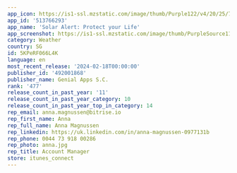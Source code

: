 ```yaml
---
app_icon: https://is1-ssl.mzstatic.com/image/thumb/Purple122/v4/20/25/7e/20257e06-eb40-f558-b5f4-162a98197fb6/AppIcon-0-0-1x_U007emarketing-0-7-0-85-220.png/1024x1024bb.png
app_id: '513766293'
app_name: 'Solar Alert: Protect your Life'
app_screenshot: https://is1-ssl.mzstatic.com/image/thumb/PurpleSource116/v4/80/de/70/80de704b-7314-fea5-fc25-deaee4742515/3ccf78f4-cbc7-4f34-ae83-8fd736a7a2dc_Simulator_Screenshot_-_iphone_Xs_Max_-_ios_17_-_6.5_U0027_-_2023-11-30_at_16.36.png/1242x2688bb.png
category: Weather
country: SG
id: 5KPeRF066L4K
language: en
most_recent_release: '2024-02-18T00:00:00'
publisher_id: '492001868'
publisher_name: Genial Apps S.C.
rank: '477'
release_count_in_past_year: '11'
release_count_in_past_year_category: 10
release_count_in_past_year_top_in_category: 14
rep_email: anna.magnussen@bitrise.io
rep_first_name: Anna
rep_full_name: Anna Magnussen
rep_linkedin: https://uk.linkedin.com/in/anna-magnussen-0977131b
rep_phone: 0044 73 918 00286
rep_photo: anna.jpg
rep_title: Account Manager
store: itunes_connect
---
```

